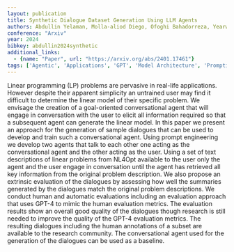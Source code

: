 ```yaml
---
layout: publication
title: Synthetic Dialogue Dataset Generation Using LLM Agents
authors: Abdullin Yelaman, Molla-aliod Diego, Ofoghi Bahadorreza, Yearwood John, Li Qingyang
conference: "Arxiv"
year: 2024
bibkey: abdullin2024synthetic
additional_links:
  - {name: "Paper", url: "https://arxiv.org/abs/2401.17461"}
tags: ['Agentic', 'Applications', 'GPT', 'Model Architecture', 'Prompting']
---
```

Linear programming (LP) problems are pervasive in real-life applications. However despite their apparent simplicity an untrained user may find it difficult to determine the linear model of their specific problem. We envisage the creation of a goal-oriented conversational agent that will engage in conversation with the user to elicit all information required so that a subsequent agent can generate the linear model. In this paper we present an approach for the generation of sample dialogues that can be used to develop and train such a conversational agent. Using prompt engineering we develop two agents that talk to each other one acting as the conversational agent and the other acting as the user. Using a set of text descriptions of linear problems from NL4Opt available to the user only the agent and the user engage in conversation until the agent has retrieved all key information from the original problem description. We also propose an extrinsic evaluation of the dialogues by assessing how well the summaries generated by the dialogues match the original problem descriptions. We conduct human and automatic evaluations including an evaluation approach that uses GPT-4 to mimic the human evaluation metrics. The evaluation results show an overall good quality of the dialogues though research is still needed to improve the quality of the GPT-4 evaluation metrics. The resulting dialogues including the human annotations of a subset are available to the research community. The conversational agent used for the generation of the dialogues can be used as a baseline.
